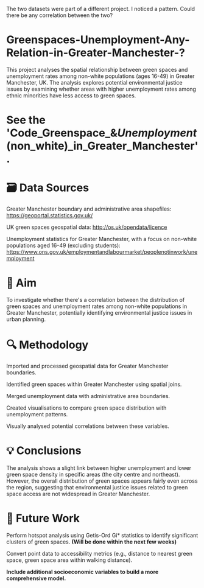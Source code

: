 The two datasets were part of a different project. I noticed a pattern. Could there be any correlation between the two?

# Greenspaces-Unemployment-Any-Relation-in-Greater-Manchester-?
This project analyses the spatial relationship between green spaces and unemployment rates among non-white populations (ages 16-49) in Greater Manchester, UK. The analysis explores potential environmental justice issues by examining whether areas with higher unemployment rates among ethnic minorities have less access to green spaces.

# See the 'Code_Greenspace_&_Unemployment_(non_white)_in_Greater_Manchester'.

# 🗃️ Data Sources

Greater Manchester boundary and administrative area shapefiles: https://geoportal.statistics.gov.uk/

UK green spaces geospatial data: http://os.uk/opendata/licence

Unemployment statistics for Greater Manchester, with a focus on non-white populations aged 16-49 (excluding students): https://www.ons.gov.uk/employmentandlabourmarket/peoplenotinwork/unemployment

# 🎯 Aim
To investigate whether there's a correlation between the distribution of green spaces and unemployment rates among non-white populations in Greater Manchester, potentially identifying environmental justice issues in urban planning.

# 🔍 Methodology

Imported and processed geospatial data for Greater Manchester boundaries.

Identified green spaces within Greater Manchester using spatial joins.

Merged unemployment data with administrative area boundaries.

Created visualisations to compare green space distribution with unemployment patterns.

Visually analysed potential correlations between these variables.

# 💡 Conclusions
The analysis shows a slight link between higher unemployment and lower green space density in specific areas (the city centre and northeast). However, the overall distribution of green spaces appears fairly even across the region, suggesting that environmental justice issues related to green space access are not widespread in Greater Manchester.

# 🔮 Future Work

Perform hotspot analysis using Getis-Ord Gi* statistics to identify significant clusters of green spaces. **(Will be done within the next few weeks)**

Convert point data to accessibility metrics (e.g., distance to nearest green space, green space area within walking distance).

**Include additional socioeconomic variables to build a more comprehensive model.**
